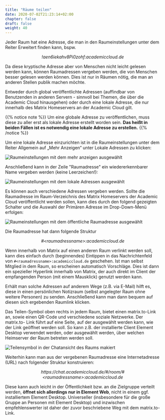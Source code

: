 ```yaml
---
title: "Räume teilen"
date: 2020-07-02T21:23:14+02:00
chapter: false
draft: false
weight: 40
---
```


Jeder Raum hat eine Adresse, die man in den Raumeinstellungen unter dem Reiter Erweitert finden kann, bspw.

<p style="text-align: center; font-style: italic;">!aen6iekahv8Pi0zohf:academiccloud.de</p>

Da diese kryptische Adresse aber von Menschen nicht leicht gelesen werden kann, können Raumadressen vergeben werden, die von Menschen besser gelesen werden können. Dies ist nur in Räumen nötig, die man an anderen Stellen publik machen möchte.

Entweder durch global veröffentlichte Adressen (auffindbar von Benutzenden in anderen Servern - sinnvoll bei Themen, die über die Academic Cloud hinausgehen) oder durch eine lokale Adresse, die nur innerhalb des Matrix Homeservers an der Academic Cloud gilt.

{{% notice note %}}
Um eine globale Adresse zu veröffentlichen, muss diese zu aller erst als lokale Adresse erstellt worden sein. **Das heißt in beiden Fällen ist es notwendig eine lokale Adresse zu erstellen.**
{{% /notice %}}

Um eine lokale Adresse einzurichten ist in die Raumeinstellungen unter dem Reiter Allgemein auf „Mehr Anzeigen“ unter Lokale Adressen zu klicken:

![Raumeinstellungen mit dem mehr anzeigen ausgewählt](/images/01_Sharing_de.png)

Anschließend kann in der Zeile "Raumadresse" ein wiedererkennbarer Name vergeben werden (keine Leerzeichen!):

![Raumeinstellungen mit dem lokale Adressen ausgewählt](/images/02_Sharing_de.png)

Es können auch verschiedene Adressen vergeben werden. Sollte die Raumadresse im Raum-Verzeichnis des Matrix Homeservers der Academic Cloud veröffentlicht werden sollen, kann dies durch den folgend gezeigten Schalter und die Auswahl der Primären Adresse im Drop-Down-Menü erfolgen:

![Raumeinstellungen mit dem öffentliche Raumadresse ausgewählt](/images/03_Sharing_de.png)

Die Raumadresse hat dann folgende Struktur

<p style="text-align: center; font-style: italic;">#&lt;raumadressname&gt;:academiccloud.de</p>

Wenn innerhalb von Matrix auf einen anderen Raum verlinkt werden soll, kann dies einfach durch (beginnendes) Eintippen in das Nachrichtenfeld von `#<raumadressname>:academiccloud.de` geschehen. Ist man selbst Mitglied in dem Raum, so erscheinen automatisch Vorschläge. Dies ist dann ein spezieller Hyperlink innerhalb von Matrix, der auch direkt im Client der empfangenden Person (mit einem Mausklick) genutzt werden kann.

Erhält man solche Adressen auf anderem Wege (z.B. via E-Mail) hilft es, diese in einen persönlichen Notizraum (selbst angelegter Raum ohne weitere Personen) zu senden. Anschließend kann man dann bequem auf diesen sich ergebenden Raumlink klicken.

Das Teilen-Symbol oben rechts in jedem Raum, bietet einen matrix.to-Link an, sowie einen QR-Code und verschiedene soziale Netzwerke. Der matrix.to- Link führt auf eine Seite, auf der ausgewählt werden kann, wie der Link geöffnet werden soll. So kann z.B. der installierte Client Element Desktop verwendet werden, oder ausgewählt werden, über welchen Heimserver der Raum betreten werden soll.

![Teilensymbol in der Chatansicht des Raums makiert](/images/04_Sharing-Button_de.png)

<!--
```
https://matrix.to/#/#Raumadressname:tu-dresden.de?via=tu-dresden.de
```
-->

Weiterhin kann man aus der vergebenen Raumadresse eine Internetadresse (URL) nach folgender Struktur konstruieren:

<p style="text-align: center; font-style: italic;">https://chat.academiccloud.de/#/room/#&lt;raumadressname&gt;:academiccloud.de</p>

Diese kann auch leicht in der Öffentlichkeit bzw. an die Zielgruppe verteilt werden, **öffnet sich allerdings nur in Element Web**, nicht in einem ggf. installiertem Element Desktop. Universeller (insbesondere für die große Gruppe an Personen mit Element Desktop) und inzwischen empfehlenswerter ist daher der zuvor beschriebene Weg mit dem matrix.to-Link.
